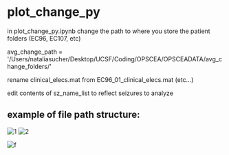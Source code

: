 # plot_change_py

in plot_change_py.ipynb change the path to where you store the patient folders (EC96, EC107, etc)

avg_change_path = '/Users/nataliasucher/Desktop/UCSF/Coding/OPSCEA/OPSCEADATA/avg_change_folders/'

rename clinical_elecs.mat from EC96_01_clinical_elecs.mat (etc...)

edit contents of sz_name_list to reflect seizures to analyze

## example of file path structure:

![1](https://user-images.githubusercontent.com/96442661/182444805-cd374b28-9ffa-4744-8bb9-44d82699fa84.jpg)
![2](https://user-images.githubusercontent.com/96442661/182451295-c25e9f9a-51b1-4249-8f40-4a99886d3d47.jpg)

![f](https://user-images.githubusercontent.com/96442661/185177650-b12be024-3419-4bc3-82eb-87825c78d25c.jpg)

